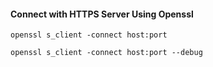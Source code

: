 #### Connect with HTTPS Server Using Openssl
```
openssl s_client -connect host:port

openssl s_client -connect host:port --debug

```
